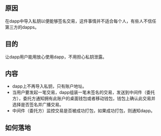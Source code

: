 ## 原因

在dapp中导入私钥以便能够签名交易，这件事情并不适合每个人，有些人不信任第三方的dapps。
  
## 目的

让dapp用户能用放心使用dapp，不用担心私钥泄露。

## 内容

- dapp上不再导入私钥，只有账户地址。
- 当用户要发起一笔交易，dapp组装一笔未签名的交易，发送到中间件（委托方），委托方通知拥有此账户的桌面钱包或者移动钱包，钱包上确认此交易并选择是否签名并广播交易。
- 中间件（委托方）监控交易是否被成功打包，如果成功打包，则通知dapp。

## 如何落地

